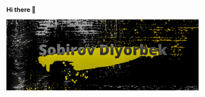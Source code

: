 ### Hi there 👋

[![Header](https://github.com/DIY0R/DIY0R/blob/main/assets/header.jpg)](https://github.com/DIY0R)
